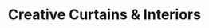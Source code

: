 ---
title: "Creative Curtains & Interiors"
url: /leamington-spa/creative-curtains-and-interiors/
shop: curtain
---